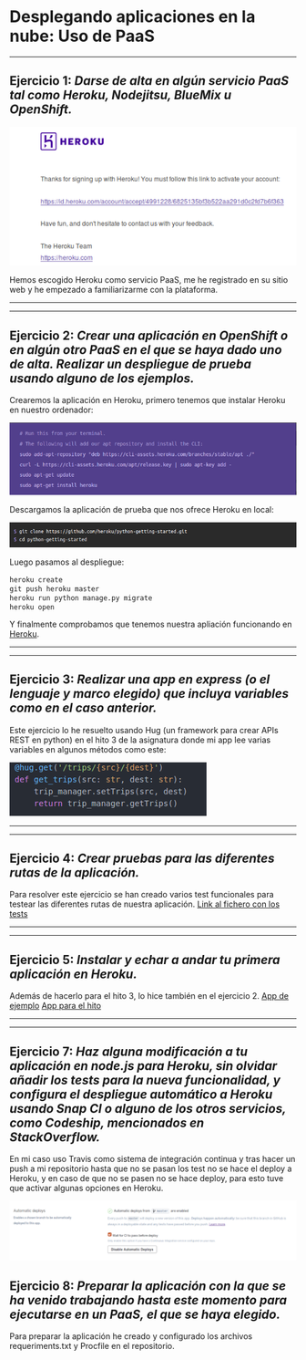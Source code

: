 # Desplegando aplicaciones en la nube: Uso de PaaS
---
## Ejercicio 1: *Darse de alta en algún servicio PaaS tal como Heroku, Nodejitsu, BlueMix u OpenShift.*
![Heroku](imgs/heroku.png)

Hemos escogido Heroku como servicio PaaS, me he registrado en su sitio web y he empezado a familiarizarme con la plataforma.

---

---

## Ejercicio 2: *Crear una aplicación en OpenShift o en algún otro PaaS en el que se haya dado uno de alta. Realizar un despliegue de prueba usando alguno de los ejemplos.*

Crearemos la aplicación en Heroku, primero tenemos que instalar Heroku en nuestro ordenador:

![Heroku](imgs/heroku-1.png)

Descargamos la aplicación de prueba que nos ofrece Heroku en local:

![Heroku](imgs/heroku-2.png)

Luego pasamos al despliegue:

~~~
heroku create
git push heroku master
heroku run python manage.py migrate
heroku open
~~~

Y finalmente comprobamos que tenemos nuestra apliación funcionando en [Heroku](https://shrouded-tundra-78673.herokuapp.com/).

---

---

## Ejercicio 3: *Realizar una app en express (o el lenguaje y marco elegido) que incluya variables como en el caso anterior.*

Este ejercicio lo he resuelto usando Hug (un framework para crear APIs REST en python) en el hito 3 de la asignatura donde mi app lee varias variables en algunos métodos como este:

![Variables Hug](imgs/hug-variables.png)

---

---

## Ejercicio 4: *Crear pruebas para las diferentes rutas de la aplicación.*

Para resolver este ejercicio se han creado varios test funcionales para testear las diferentes rutas de nuestra aplicación.
[Link al fichero con los tests](https://github.com/ajpelaez/IV-Proyecto/blob/master/FindBlaBlaCarBot/test.py)


---

---

## Ejercicio 5: *Instalar y echar a andar tu primera aplicación en Heroku.*

Además de hacerlo para el hito 3, lo hice también en el ejercicio 2.
[App de ejemplo](https://shrouded-tundra-78673.herokuapp.com/)
[App para el hito](http://blablacarapi.herokuapp.com/)

---

---

## Ejercicio 7: *Haz alguna modificación a tu aplicación en node.js para Heroku, sin olvidar añadir los tests para la nueva funcionalidad, y configura el despliegue automático a Heroku usando Snap CI o alguno de los otros servicios, como Codeship, mencionados en StackOverflow.*

En mi caso uso Travis como sistema de integración continua y tras hacer un push a mi repositorio hasta que no se pasan los test no se hace el deploy a Heroku, y en caso de que no se pasen no se hace deploy, para esto tuve que activar algunas opciones en Heroku.

![Automatic deploys](imgs/automatic-deploys.png)

## Ejercicio 8: *Preparar la aplicación con la que se ha venido trabajando hasta este momento para ejecutarse en un PaaS, el que se haya elegido.*

Para preparar la aplicación he creado y configurado los archivos requeriments.txt y Procfile en el repositorio.
